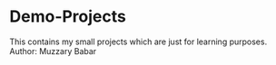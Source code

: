 # Demo-Projects
This contains my small projects which are just for learning purposes.
<br>
Author: Muzzary Babar